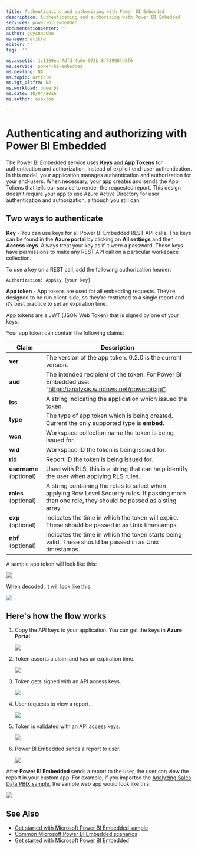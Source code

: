 ```yaml
---
title: Authenticating and authorizing with Power BI Embedded
description: Authenticating and authorizing with Power BI Embedded
services: power-bi-embedded
documentationcenter: ''
author: guyinacube
manager: erikre
editor: ''
tags: ''

ms.assetid: 1c1369ea-7dfd-4b6e-978b-8f78908fd6f6
ms.service: power-bi-embedded
ms.devlang: NA
ms.topic: article
ms.tgt_pltfrm: NA
ms.workload: powerbi
ms.date: 10/04/2016
ms.author: asaxton

---
```

# Authenticating and authorizing with Power BI Embedded
The Power BI Embedded service uses **Keys** and **App Tokens** for authentication and authorization, instead of explicit end-user authentication. In this model, your application manages authentication and authorization for your end-users. When necessary, your app creates and sends the App Tokens that tells our service to render the requested report. This design doesn't require your app to use Azure Active Directory for user authentication and authorization, although you still can.

## Two ways to authenticate
**Key** -  You can use keys for all Power BI Embedded REST API calls. The keys can be found in the **Azure portal** by clicking on **All settings** and then **Access keys**. Always treat your key as if it were a password. These keys have permissions to make any REST API call on a particular workspace collection.

To use a key on a REST call, add the following authorization header:            

    Authorization: AppKey {your key}

**App token** - App tokens are used for all embedding requests. They’re designed to be run client-side, so they're restricted to a single report and it’s best practice to set an expiration time.

App tokens are a JWT (JSON Web Token) that is signed by one of your keys.

Your app token can contain the following claims:

| Claim | Description |
| --- | --- |
| **ver** |The version of the app token. 0.2.0 is the current version. |
| **aud** |The intended recipient of the token. For Power BI Embedded use: “https://analysis.windows.net/powerbi/api”. |
| **iss** |A string indicating the application which issued the token. |
| **type** |The type of app token which is being created. Current the only supported type is **embed**. |
| **wcn** |Workspace collection name the token is being issued for. |
| **wid** |Workspace ID the token is being issued for. |
| **rid** |Report ID the token is being issued for. |
| **username** (optional) |Used with RLS, this is a string that can help identify the user when applying RLS rules. |
| **roles** (optional) |A string containing the roles to select when applying Row Level Security rules. If passing more than one role, they should be passed as a sting array. |
| **exp** (optional) |Indicates the time in which the token will expire. These should be passed in as Unix timestamps. |
| **nbf** (optional) |Indicates the time in which the token starts being valid. These should be passed in as Unix timestamps. |

A sample app token will look like this:

![](media/power-bi-embedded-app-token-flow/power-bi-embedded-app-token-flow-sample-coded.png)

When decoded, it will look like this:

![](media/power-bi-embedded-app-token-flow/power-bi-embedded-app-token-flow-sample-decoded.png)

## Here's how the flow works
1. Copy the API keys to your application. You can get the keys in **Azure Portal**.
   
    ![](media/powerbi-embedded-get-started-sample/azure-portal.png)
2. Token asserts a claim and has an expiration time.
   
    ![](media/powerbi-embedded-get-started-sample/power-bi-embedded-token-2.png)
3. Token gets signed with an API access keys.
   
    ![](media/powerbi-embedded-get-started-sample/power-bi-embedded-token-3.png)
4. User requests to view a report.
   
    ![](media/powerbi-embedded-get-started-sample/power-bi-embedded-token-4.png)
5. Token is validated with an API access keys.
   
   ![](media/powerbi-embedded-get-started-sample/power-bi-embedded-token-5.png)
6. Power BI Embedded sends a report to user.
   
   ![](media/powerbi-embedded-get-started-sample/power-bi-embedded-token-6.png)

After **Power BI Embedded** sends a report to the user, the user can view the report in your custom app. For example, if you imported the [Analyzing Sales Data PBIX sample](http://download.microsoft.com/download/1/4/E/14EDED28-6C58-4055-A65C-23B4DA81C4DE/Analyzing_Sales_Data.pbix), the sample web app would look like this:

![](media/powerbi-embedded-get-started-sample/sample-web-app.png)

## See Also
* [Get started with Microsoft Power BI Embedded sample](power-bi-embedded-get-started-sample.md)
* [Common Microsoft Power BI Embedded scenarios](power-bi-embedded-scenarios.md)
* [Get started with Microsoft Power BI Embedded](power-bi-embedded-get-started.md)

